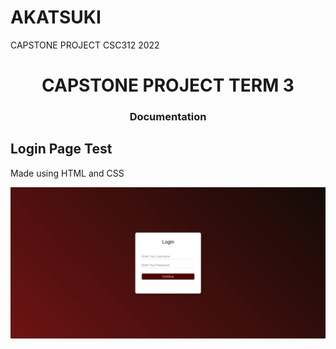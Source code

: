 # AKATSUKI
CAPSTONE PROJECT CSC312 2022
<h1 align="center"> CAPSTONE PROJECT TERM 3 </h1>
<h3 align="center">Documentation</h3>

<h2> Login Page Test </h2>
<p> Made using HTML and CSS </p>
<p>
  <a>
    <img src="login page test.jpg" width=850 alt="test example">
  </a>
</p>






